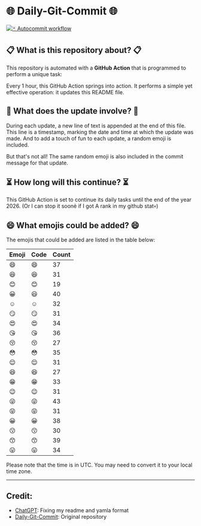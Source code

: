 # 🌐 Daily-Git-Commit 🌐

[![🃏 Autocommit workflow](https://github.com/kleqing/git-auto-commit/actions/workflows/main.yaml/badge.svg?event=check_run)](https://github.com/kleqing/git-auto-commit/actions/workflows/main.yaml)

## 📋 What is this repository about? 📋

This repository is automated with a **GitHub Action** that is programmed to perform a unique task:

Every 1 hour, this GitHub Action springs into action. It performs a simple yet effective operation: it updates this README file.

## 🔄 What does the update involve? 🔄

During each update, a new line of text is appended at the end of this file. This line is a timestamp, marking the date and time at which the update was made. And to add a touch of fun to each update, a random emoji is included.

But that's not all! The same random emoji is also included in the commit message for that update.

## ⏳ How long will this continue? ⏳

This GitHub Action is set to continue its daily tasks until the end of the year 2026. (Or I can stop it soonẻ if I got A rank in my github stat💀)

## 😄 What emojis could be added? 😄

The emojis that could be added are listed in the table below:

| Emoji | Code | Count |
| --- | --- | --- |
| 😄 | :smile: | 37 |
| 😆 | :laughing: | 31 |
| 😊 | :blush: | 19 |
| 😀 | :smiley: | 40 |
| ☺️ | :relaxed: | 32 |
| 😏 | :smirk: | 31 |
| 😍 | :heart_eyes: | 34 |
| 😘 | :kissing_heart: | 36 |
| 😚 | :kissing_closed_eyes: | 27 |
| 😳 | :flushed: | 35 |
| 😌 | :relieved: | 31 |
| 😆 | :satisfied: | 27 |
| 😁 | :grin: | 33 |
| 😉 | :wink: | 31 |
| 😜 | :stuck_out_tongue_winking_eye: | 43 |
| 😝 | :stuck_out_tongue_closed_eyes: | 31 |
| 😀 | :grinning: | 38 |
| 😗 | :kissing: | 30 |
| 😙 | :kissing_smiling_eyes: | 39 |
| 😛 | :stuck_out_tongue: | 34 |

Please note that the time is in UTC. You may need to convert it to your local time zone.

---

## Credit:

- [ChatGPT](chatgpt.com): Fixing my readme and yamla format
- [Daily-Git-Commit](https://github.com/diegomarty/daily-git-commit): Original repository

